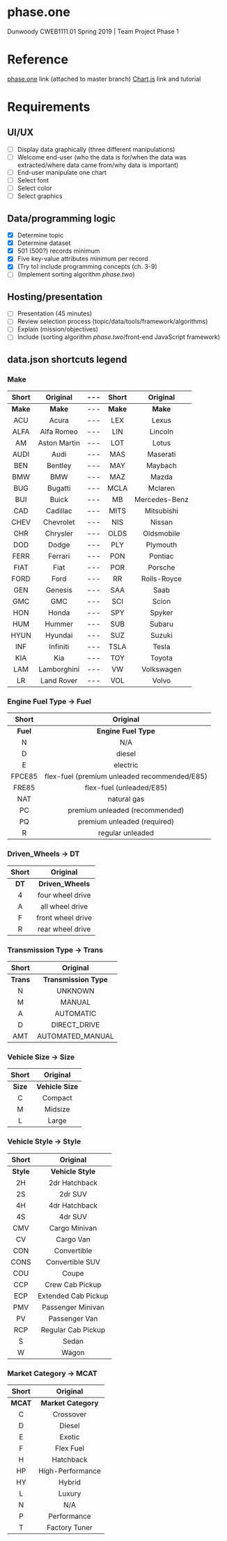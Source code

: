 # phase.one
Dunwoody CWEB1111.01 Spring 2019 | Team Project Phase 1

# Reference
[phase.one](https://raphkris.github.io/phase.one/) link (attached to master branch)
[Chart.js](https://www.chartjs.org/docs/latest/) link and tutorial

# Requirements
## UI/UX
- [ ] Display data graphically (three different manipulations)
- [ ] Welcome end-user (who the data is for/when the data was extracted/where data came from/why data is important)
- [ ] End-user manipulate one chart
- [ ] Select font
- [ ] Select color
- [ ] Select graphics

## Data/programming logic
- [x] Determine topic
- [x] Determine dataset
- [x] 501 (500?) records minimum
- [x] Five key-value attributes minimum per record
- [x] (Try to) include programming concepts (ch. 3-9)
- [ ] (Implement sorting algorithm *phase.two*)

## Hosting/presentation
- [ ] Presentation (45 minutes)
- [ ] Review selection process (topic/data/tools/framework/algorithms)
- [ ] Explain (mission/objectives)
- [ ] Include (sorting algorithm *phase.two*/front-end JavaScript framework)

## data.json shortcuts legend
### Make
Short   | Original      |---| Short     | Original
:---:   | :---:         |---| :---:     | :---:
**Make**| **Make**      |---| **Make**  | **Make**
ACU     | Acura         |---| LEX       | Lexus
ALFA    | Alfa Romeo    |---| LIN       | Lincoln
AM      | Aston Martin  |---| LOT       | Lotus
AUDI    | Audi          |---| MAS       | Maserati
BEN     | Bentley       |---| MAY       | Maybach
BMW     | BMW           |---| MAZ       | Mazda
BUG     | Bugatti       |---| MCLA      | Mclaren
BUI     | Buick         |---| MB        | Mercedes-Benz
CAD     | Cadillac      |---| MITS      | Mitsubishi
CHEV    | Chevrolet     |---| NIS       | Nissan
CHR     | Chrysler      |---| OLDS      | Oldsmobile
DOD     | Dodge         |---| PLY       | Plymouth
FERR    | Ferrari       |---| PON       | Pontiac
FIAT    | Fiat          |---| POR       | Porsche
FORD    | Ford          |---| RR        | Rolls-Royce
GEN     | Genesis       |---| SAA       | Saab
GMC     | GMC           |---| SCI       | Scion
HON     | Honda         |---| SPY       | Spyker
HUM     | Hummer        |---| SUB       | Subaru
HYUN    | Hyundai       |---| SUZ       | Suzuki
INF     | Infiniti      |---| TSLA      | Tesla
KIA     | Kia           |---| TOY       | Toyota
LAM     | Lamborghini   |---| VW        | Volkswagen
LR      | Land Rover    |---| VOL       | Volvo

### Engine Fuel Type -> Fuel
Short   | Original
:---:   | :---:
**Fuel**| **Engine Fuel Type**
N       | N/A
D       | diesel
E       | electric
FPCE85  | flex-fuel (premium unleaded recommended/E85)
FRE85   | flex-fuel (unleaded/E85)
NAT     | natural gas
PC      | premium unleaded (recommended)
PQ      | premium unleaded (required)
R       | regular unleaded

### Driven_Wheels -> DT
Short   | Original
:---:   | :---:
**DT**  | **Driven_Wheels**
4       | four wheel drive
A       | all wheel drive
F       | front wheel drive
R       | rear wheel drive

### Transmission Type -> Trans
Short       | Original
:---:       | :---:
**Trans**   | **Transmission Type**
N           | UNKNOWN
M           | MANUAL
A           | AUTOMATIC
D           | DIRECT_DRIVE
AMT         | AUTOMATED_MANUAL

### Vehicle Size -> Size
Short   | Original
:---:   | :---:
**Size**| **Vehicle Size**
C       | Compact
M       | Midsize
L       | Large

### Vehicle Style -> Style
Short       | Original
:---:       | :---:
**Style**   | **Vehicle Style**
2H          | 2dr Hatchback
2S          | 2dr SUV
4H          | 4dr Hatchback
4S          | 4dr SUV
CMV         | Cargo Minivan
CV          | Cargo Van
CON         | Convertible
CONS        | Convertible SUV
COU         | Coupe
CCP         | Crew Cab Pickup
ECP         | Extended Cab Pickup
PMV         | Passenger Minivan
PV          | Passenger Van
RCP         | Regular Cab Pickup
S           | Sedan
W           | Wagon

### Market Category -> MCAT
Short   | Original
:---:   | :---:
**MCAT**| **Market Category**
C       | Crossover
D       | Diesel
E       | Exotic
F       | Flex Fuel
H       | Hatchback
HP      | High-Performance
HY      | Hybrid
L       | Luxury
N       | N/A
P       | Performance
T       | Factory Tuner